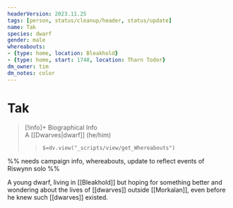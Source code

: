 ```yaml
---
headerVersion: 2023.11.25
tags: [person, status/cleanup/header, status/update]
name: Tak
species: dwarf
gender: male
whereabouts:
- {type: home, location: Bleakhold}
- {type: home, start: 1748, location: Tharn Todor}
dm_owner: tim
dm_notes: color
---
```

# Tak
>[!info]+ Biographical Info  
> A [[Dwarves|dwarf]] (he/him)  
>> `$=dv.view("_scripts/view/get_Whereabouts")`

%% needs campaign info, whereabouts, update to reflect events of Riswynn solo %%

A young dwarf, living in [[Bleakhold]] but hoping for something better and wondering about the lives of [[dwarves]] outside [[Morkalan]], even before he knew such [[dwarves]] existed. 